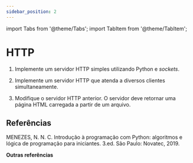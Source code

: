 ```yaml
---
sidebar_position: 2
---
```


import Tabs from '@theme/Tabs';
import TabItem from '@theme/TabItem';

# HTTP

1. Implemente um servidor HTTP simples utilizando Python e *sockets*.

1. Implemente um servidor HTTP que atenda a diversos clientes simultaneamente.

1. Modifique o servidor HTTP anterior. O servidor deve retornar uma página HTML carregada a partir de um arquivo.



## Referências
MENEZES, N. N. C. Introdução à programação com Python: algoritmos e lógica de programação para iniciantes. 3.ed. São Paulo: Novatec, 2019.  

**Outras referências**  


  
